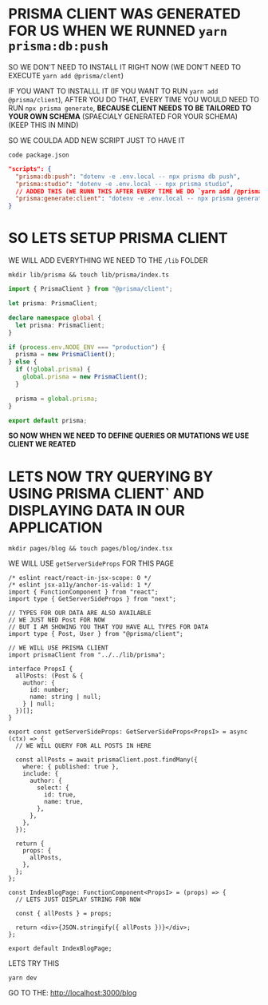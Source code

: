 # PRISMA CLIENT WAS GENERATED FOR US WHEN WE RUNNED `yarn prisma:db:push`

SO WE DON'T NEED TO INSTALL IT RIGHT NOW (WE DON'T NEED TO EXECUTE `yarn add @prisma/clent`)

IF YOU WANT TO INSTALLL IT (IF YOU WANT TO RUN `yarn add @prisma/client`), AFTER YOU DO THAT, EVERY TIME YOU WOULD NEED TO RUN `npx prisma generate`, **BECAUSE CLIENT NEEDS TO BE TAILORED TO YOUR OWN SCHEMA** (SPAECIALY GENERATED FOR YOUR SCHEMA) (KEEP THIS IN MIND)

SO WE COULDA ADD NEW SCRIPT JUST TO HAVE IT

```
code package.json
```

```json
"scripts": {
  "prisma:db:push": "dotenv -e .env.local -- npx prisma db push",
  "prisma:studio": "dotenv -e .env.local -- npx prisma studio",
  // ADDED THIS (WE RUNN THIS AFTER EVERY TIME WE DO `yarn add /@prisma/client`)
  "prisma:generate:client": "dotenv -e .env.local -- npx prisma generate",
}
```

# SO LETS SETUP PRISMA CLIENT

WE WILL ADD EVERYTHING WE NEED TO THE `/lib` FOLDER

```
mkdir lib/prisma && touch lib/prisma/index.ts
```

```ts
import { PrismaClient } from "@prisma/client";

let prisma: PrismaClient;

declare namespace global {
  let prisma: PrismaClient;
}

if (process.env.NODE_ENV === "production") {
  prisma = new PrismaClient();
} else {
  if (!global.prisma) {
    global.prisma = new PrismaClient();
  }

  prisma = global.prisma;
}

export default prisma;
```

**SO NOW WHEN WE NEED TO DEFINE QUERIES OR MUTATIONS WE USE CLIENT WE REATED**

# LETS NOW TRY QUERYING BY USING PRISMA CLIENT` AND DISPLAYING DATA IN OUR APPLICATION

```
mkdir pages/blog && touch pages/blog/index.tsx
```

WE WILL USE `getServerSideProps` FOR THIS PAGE

```tsx
/* eslint react/react-in-jsx-scope: 0 */
/* eslint jsx-a11y/anchor-is-valid: 1 */
import { FunctionComponent } from "react";
import type { GetServerSideProps } from "next";

// TYPES FOR OUR DATA ARE ALSO AVAILABLE
// WE JUST NED Post FOR NOW
// BUT I AM SHOWING YOU THAT YOU HAVE ALL TYPES FOR DATA
import type { Post, User } from "@prisma/client";

// WE WILL USE PRISMA CLIENT
import prismaClient from "../../lib/prisma";

interface PropsI {
  allPosts: (Post & {
    author: {
      id: number;
      name: string | null;
    } | null;
  })[];
}

export const getServerSideProps: GetServerSideProps<PropsI> = async (ctx) => {
  // WE WILL QUERY FOR ALL POSTS IN HERE

  const allPosts = await prismaClient.post.findMany({
    where: { published: true },
    include: {
      author: {
        select: {
          id: true,
          name: true,
        },
      },
    },
  });

  return {
    props: {
      allPosts,
    },
  };
};

const IndexBlogPage: FunctionComponent<PropsI> = (props) => {
  // LETS JUST DISPLAY STRING FOR NOW

  const { allPosts } = props;

  return <div>{JSON.stringify({ allPosts })}</div>;
};

export default IndexBlogPage;
```

LETS TRY THIS

```
yarn dev
```

GO TO THE: <http://localhost:3000/blog>
